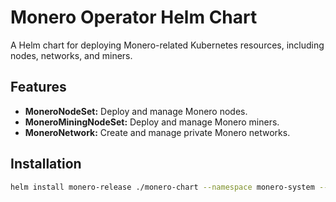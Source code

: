 # Monero Operator Helm Chart

A Helm chart for deploying Monero-related Kubernetes resources, including nodes, networks, and miners.

## Features

- **MoneroNodeSet:** Deploy and manage Monero nodes.
- **MoneroMiningNodeSet:** Deploy and manage Monero miners.
- **MoneroNetwork:** Create and manage private Monero networks.

## Installation

```bash
helm install monero-release ./monero-chart --namespace monero-system --create-namespace

